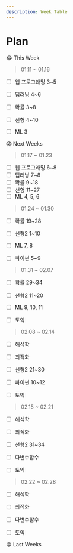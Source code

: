 ```yaml
---
description: Week Table
---
```


# Plan

😂 This Week

> 01.11 ~ 01.16

* [ ]  웹 프로그래밍 3~5
* [ ]  딥러닝 4~6
* [ ]  확률 3~8
* [ ]  선형 4~10
* [ ]  ML 3



😱 Next Weeks

> 01.17 ~ 01.23

* [ ]  웹 프로그래밍 6~8
* [ ]  딥러닝 7~8
* [ ]  확률 9~18
* [ ]  선형 11~27
* [ ]  ML 4, 5, 6

> 01.24 ~ 01.30

* [ ]  확률 19~28
* [ ]  선형2 1~10
* [ ]  ML 7, 8
* [ ]  파이썬 5~9



> 01.31 ~ 02.07

* [ ]  확률 29~34
* [ ]  선형2 11~20 
* [ ]  ML 9, 10, 11
* [ ]  토익



> 02.08 ~ 02.14

* [ ]  해석학
* [ ]  최적화
* [ ]  선형2 21~30
* [ ]  파이썬 10~12
* [ ]  토익



> 02.15 ~ 02.21

* [ ]  해석학
* [ ]  최적화
* [ ]  선형2 31~34
* [ ]  다변수함수
* [ ]  토익



> 02.22 ~ 02.28

* [ ]  해석학
* [ ]  최적화
* [ ]  다변수함수
* [ ]  토익





😁 Last Weeks





